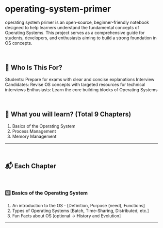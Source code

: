 # operating-system-primer
operating system primer is an open-source, beginner-friendly notebook designed to help learners understand the fundamental concepts of Operating Systems. This project serves as a comprehensive guide for students, developers, and enthusiasts aiming to build a strong foundation in OS concepts.

<br/>

## 🎯 Who Is This For?
Students: Prepare for exams with clear and concise explanations
Interview Candidates: Revise OS concepts with targeted resources for technical interviews
Enthusiasts: Learn the core building blocks of Operating Systems

<br/>

## 📖 **What you will learn? (Total 9 Chapters)**
1. Basics of the Operating System
2. Process Management
3. Memory Management

<hr/>
<br/>

## 📬 **Each Chapter**
<br/>

### 1️⃣ **Basics of the Operating System**
1. An introduction to the OS - [Definition, Purpose (need), Functions]
2. Types of Operating Systems [Batch, Time-Sharing, Distributed, etc.]
3. Fun Facts about OS [optional -> History and Evolution]
<hr/>
<br/>

